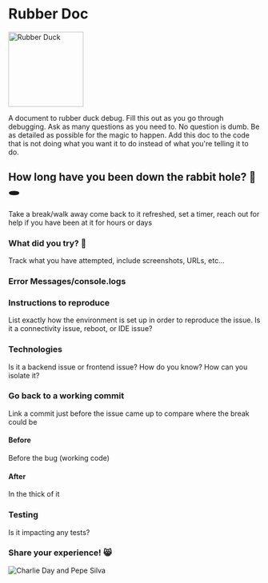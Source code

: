 # Rubber Doc

<img src="https://media.istockphoto.com/vectors/yellow-duck-icon-vector-id1127302688?k=20&m=1127302688&s=612x612&w=0&h=r_xH78JAJ8XBwKWriHZSKWUB7qgk2g4MDSz8ewPTRGY=" alt="Rubber Duck" width="150px">

A document to rubber duck debug. Fill this out as you go through debugging. Ask as many questions as you need to. No question is dumb. Be as detailed as possible for the magic to happen. Add this doc to the code that is not doing what you want it to do instead of what you're telling it to do.

## How long have you been down the rabbit hole? 🐇🕳

Take a break/walk away come back to it refreshed, set a timer, reach out for help if you have been at it for hours or days

### What did you try? 🧐

Track what you have attempted, include screenshots, URLs, etc...

### Error Messages/console.logs

### Instructions to reproduce

List exactly how the environment is set up in order to reproduce the issue. Is it a connectivity issue, reboot, or IDE issue?

### Technologies

Is it a backend issue or frontend issue? How do you know? How can you isolate it?

### Go back to a working commit

Link a commit just before the issue came up to compare where the break could be

#### Before

Before the bug (working code)

#### After

In the thick of it

### Testing

Is it impacting any tests?

### Share your experience! 😸

<!---Add a GIF sharing how your feeling. It is going to be ok we will figure it out. To add a GIF you can go to giphy.com copy the GIF link and using mark down post it in here using `![](linkHere)`--->

![Charlie Day and Pepe Silva](https://media.giphy.com/media/l0IylOPCNkiqOgMyA/giphy.gif)
